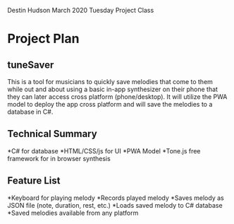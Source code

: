Destin Hudson
March 2020
Tuesday Project Class

# Project Plan
## tuneSaver
This is a tool for musicians to quickly save melodies that come to them while out and about using a basic in-app synthesizer on their phone that they can later access cross platform (phone/desktop). It will utilize the PWA model to deploy the app cross platform and will save the melodies to a database in C#.

## Technical Summary
  *C# for database
  *HTML/CSS/js for UI
  *PWA Model
  *Tone.js free framework for in browser synthesis

## Feature List
  *Keyboard for playing melody
  *Records played melody
  *Saves melody as JSON file (note, duration, rest, etc.)
  *Loads saved melody to C# database
  *Saved melodies available from any platform
